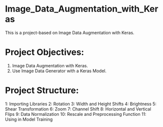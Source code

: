 # Image_Data_Augmentation_with_Keras

This is a project-based on Image Data Augmentation with Keras.

# Project Objectives:

1. Image Data Augmentation with Keras.
2. Use Image Data Generator with a Keras Model. 

# Project Structure:

1: Importing Libraries
2: Rotation
3: Width and Height Shifts
4: Brightness
5: Shear Transformation
6: Zoom
7: Channel Shift
8: Horizontal and Vertical Flips
9: Data Normalization
10: Rescale and Preprocessing Function
11: Using in Model Training